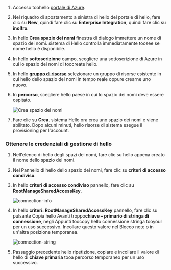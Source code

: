 1. Accesso toohello [portale di Azure][Azure portal].
2. Nel riquadro di spostamento a sinistra di hello del portale di hello, fare clic su **New**, quindi fare clic su **Enterprise Integration**, quindi fare clic su **inoltro**.
3. In hello **Crea spazio dei nomi** finestra di dialogo immettere un nome di spazio dei nomi. sistema di Hello controlla immediatamente toosee se nome hello è disponibile.
4. In hello **sottoscrizione** campo, scegliere una sottoscrizione di Azure in cui lo spazio dei nomi di toocreate hello.
5. In hello  **[gruppo di risorse](../articles/azure-resource-manager/resource-group-portal.md)**  selezionare un gruppo di risorse esistente in cui hello dello spazio dei nomi in tempo reale oppure crearne uno nuovo.      
6. In **percorso**, scegliere hello paese in cui lo spazio dei nomi deve essere ospitato.
   
    ![Crea spazio dei nomi][create-namespace]
7. Fare clic su **Crea**. sistema Hello ora crea uno spazio dei nomi e viene abilitato. Dopo alcuni minuti, hello risorse di sistema esegue il provisioning per l'account.

### <a name="obtain-hello-management-credentials"></a>Ottenere le credenziali di gestione di hello
1. Nell'elenco di hello degli spazi dei nomi, fare clic su hello appena creato il nome dello spazio dei nomi.
2. Nel Pannello di hello dello spazio dei nomi, fare clic su **criteri di accesso condiviso**.
3. In hello **criteri di accesso condiviso** pannello, fare clic su **RootManageSharedAccessKey**.
   
    ![connection-info][connection-info]
4. In hello **criteri: RootManageSharedAccessKey** pannello, fare clic su pulsante Copia hello Avanti troppo**chiave – primario di stringa di connessione**, negli Appunti toocopy hello connessione stringa tooyour per un uso successivo. Incollare questo valore nel Blocco note o in un'altra posizione temporanea.
   
    ![connection-string][connection-string]

5. Passaggio precedente hello ripetizione, copiare e incollare il valore di hello di **chiave primaria** tooa percorso temporaneo per un uso successivo.  

<!--Image references-->

[create-namespace]: ./media/relay-create-namespace-portal/create-namespace.png
[connection-info]: ./media/relay-create-namespace-portal/connection-info.png
[connection-string]: ./media/relay-create-namespace-portal/connection-string.png
[Azure portal]: https://portal.azure.com

